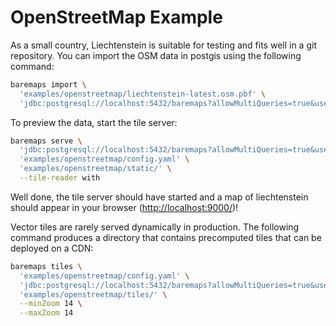 # OpenStreetMap Example

As a small country, Liechtenstein is suitable for testing and fits well in a git repository. 
You can import the OSM data in postgis using the following command:

```bash
baremaps import \
  'examples/openstreetmap/liechtenstein-latest.osm.pbf' \
  'jdbc:postgresql://localhost:5432/baremaps?allowMultiQueries=true&user=baremaps&password=baremaps'
```

To preview the data, start the tile server:

```bash
baremaps serve \
  'jdbc:postgresql://localhost:5432/baremaps?allowMultiQueries=true&user=baremaps&password=baremaps' \
  'examples/openstreetmap/config.yaml' \
  'examples/openstreetmap/static/' \
  --tile-reader with
```

Well done, the tile server should have started and a map of liechtenstein should appear in your browser ([http://localhost:9000/](http://localhost:8082/))!

Vector tiles are rarely served dynamically in production. The following command produces a directory that contains precomputed tiles that can be deployed on a CDN:

```bash
baremaps tiles \
  'examples/openstreetmap/config.yaml' \
  'jdbc:postgresql://localhost:5432/baremaps?allowMultiQueries=true&user=baremaps&password=baremaps' \
  'examples/openstreetmap/tiles/' \
  --minZoom 14 \
  --maxZoom 14
```